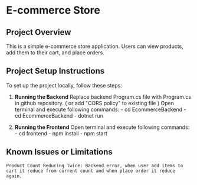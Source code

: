 # E-commerce Store

## Project Overview
This is a simple e-commerce store application. Users can view products, add them to their cart, and place orders.

## Project Setup Instructions
To set up the project locally, follow these steps:

1. **Running the Backend**
    Replace backend Program.cs file with Program.cs in github repository. ( or add "CORS policy" to existing file )
    Open terminal and execute following commands:
         - cd EcommerceBackend
         - cd EcommerceBackend
         - dotnet run

2. **Running the Frontend**
    Open terminal and execute following commands:
         - cd frontend
         - npm install
         - npm start

## Known Issues or Limitations
    Product Count Reducing Twice: Backend error, when user add items to cart it reduce from current count and when place order it reduce again. 
